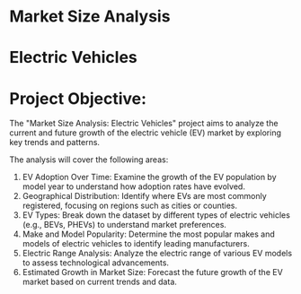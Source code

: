# Market Size Analysis 
# Electric Vehicles
# Project Objective:
The "Market Size Analysis: Electric Vehicles" project aims to analyze the current and future growth of the electric vehicle (EV) market by exploring key trends and patterns.

The analysis will cover the following areas:
1. EV Adoption Over Time: Examine the growth of the EV population by model year to understand how adoption rates have evolved.
2. Geographical Distribution: Identify where EVs are most commonly registered, focusing on regions such as cities or counties.
3. EV Types: Break down the dataset by different types of electric vehicles (e.g., BEVs, PHEVs) to understand market preferences.
4. Make and Model Popularity: Determine the most popular makes and models of electric vehicles to identify leading manufacturers.
5. Electric Range Analysis: Analyze the electric range of various EV models to assess technological advancements.
6. Estimated Growth in Market Size: Forecast the future growth of the EV market based on current trends and data.
